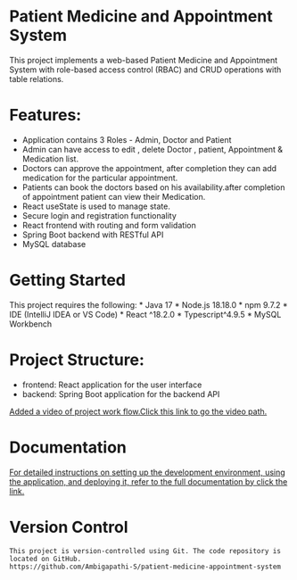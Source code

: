 # Patient Medicine and Appointment System 
This project implements a web-based Patient Medicine and Appointment System with role-based access control (RBAC) and CRUD operations with table relations.

# Features:
   * Application contains 3 Roles - Admin, Doctor  and Patient 
   * Admin can have access to edit , delete Doctor , patient, Appointment & Medication list.
   * Doctors can approve the appointment, after completion they can add medication for the particular appointment.
   * Patients can book the doctors based on his availability.after completion of appointment patient can view their Medication.
   * React useState is used to manage state.
   * Secure login and registration functionality
   * React frontend with routing and form validation
   * Spring Boot backend with RESTful API
   * MySQL database

# Getting Started
 This project requires the following:
     * Java 17
     * Node.js 18.18.0
     * npm 9.7.2
     * IDE (IntelliJ IDEA or VS Code)
     * React ^18.2.0
     * Typescript^4.9.5
     * MySQL Workbench
    
# Project Structure:
   * frontend: React application for the user interface
   * backend: Spring Boot application for the backend API
     
   [ Added a video of project work flow.Click this link to go the video path.](https://github.com/Ambigapathi-S/employee-management-system/blob/main/Employee-Management-Frontend/public/Employee%20Management%20System.mp4)
  
# Documentation
   [ For detailed instructions on setting up the development environment, using the application, and deploying it, refer to the full documentation by click the link.](https://docs.google.com/document/d/1NQ-4tzoeM-mbl0w9HCeMo_SZAEZGOhFw8w7FAAZ6ihE/edit)


# Version Control
    This project is version-controlled using Git. The code repository is located on GitHub.
    https://github.com/Ambigapathi-S/patient-medicine-appointment-system
